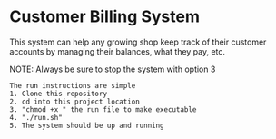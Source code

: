 # Customer Billing System

This system can help any growing shop keep track of their customer accounts by managing their balances, what they pay, etc.

NOTE: Always be sure to stop the system with option 3

```
The run instructions are simple
1. Clone this repository
2. cd into this project location
3. "chmod +x " the run file to make executable
4. "./run.sh"
5. The system should be up and running
```
